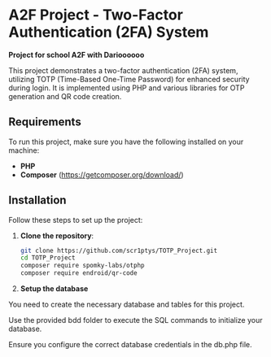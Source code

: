 # A2F Project - Two-Factor Authentication (2FA) System

**Project for school A2F with Darioooooo**

This project demonstrates a two-factor authentication (2FA) system, utilizing TOTP (Time-Based One-Time Password) for enhanced security during login. It is implemented using PHP and various libraries for OTP generation and QR code creation.

## Requirements

To run this project, make sure you have the following installed on your machine:

- **PHP**
- **Composer** (https://getcomposer.org/download/)

## Installation

Follow these steps to set up the project:

1. **Clone the repository**:
   ```bash
   git clone https://github.com/scr1ptys/TOTP_Project.git
   cd TOTP_Project
   composer require spomky-labs/otphp
   composer require endroid/qr-code
   ```
2. **Setup the database**


You need to create the necessary database and tables for this project.

Use the provided bdd folder to execute the SQL commands to initialize your database.

Ensure you configure the correct database credentials in the db.php file.  

